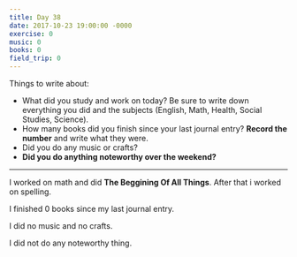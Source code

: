 ```yaml
---
title: Day 38
date: 2017-10-23 19:00:00 -0000
exercise: 0
music: 0
books: 0
field_trip: 0
---
```

Things to write about:

* What did you study and work on today? Be sure to write down everything you did and the subjects (English, Math, Health, Social Studies, Science).
* How many books did you finish since your last journal entry? **Record the number** and write what they were.
* Did you do any music or crafts?
* **Did you do anything noteworthy over the weekend?**

***

I worked on math and did **The Beggining Of All Things**.  After that i worked on spelling.

I finished 0 books since my last journal entry.

I did no music and no crafts.

I did not do any noteworthy thing.
